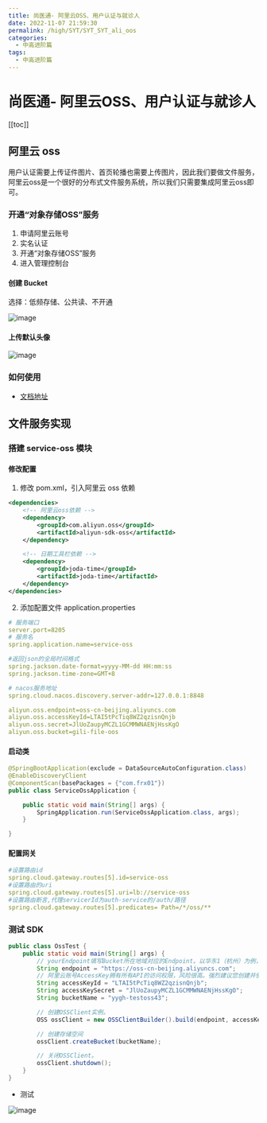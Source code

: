 ```yaml
---
title: 尚医通- 阿里云OSS、用户认证与就诊人
date: 2022-11-07 21:59:30
permalink: /high/SYT/SYT_SYT_ali_oos
categories:
  - 中高进阶篇
tags:
  - 中高进阶篇
---
```

# 尚医通- 阿里云OSS、用户认证与就诊人

[[toc]]

## 阿里云 oss

用户认证需要上传证件图片、首页轮播也需要上传图片，因此我们要做文件服务，阿里云oss是一个很好的分布式文件服务系统，所以我们只需要集成阿里云oss即可。

### 开通“对象存储OSS”服务

1. 申请阿里云账号
2. 实名认证
3. 开通“对象存储OSS”服务
4. 进入管理控制台

#### 创建 Bucket

选择：低频存储、公共读、不开通

![image](https://cdn.staticaly.com/gh/xustudyxu/image-hosting1@master/20221107/image.2jj0kjwjl3o0.webp)

#### 上传默认头像

![image](https://cdn.staticaly.com/gh/xustudyxu/image-hosting1@master/20221107/image.70vsuii4lug0.webp)

### 如何使用

+ [文档地址](https://help.aliyun.com/document_detail/32009.html)

## 文件服务实现

### 搭建 service-oss 模块

#### 修改配置

1. 修改 pom.xml，引入阿里云 oss 依赖

```xml
<dependencies>
    <!-- 阿里云oss依赖 -->
    <dependency>
        <groupId>com.aliyun.oss</groupId>
        <artifactId>aliyun-sdk-oss</artifactId>
    </dependency>

    <!-- 日期工具栏依赖 -->
    <dependency>
        <groupId>joda-time</groupId>
        <artifactId>joda-time</artifactId>
    </dependency>
</dependencies>
```

2. 添加配置文件 application.properties

```yaml
# 服务端口
server.port=8205
# 服务名
spring.application.name=service-oss

#返回json的全局时间格式
spring.jackson.date-format=yyyy-MM-dd HH:mm:ss
spring.jackson.time-zone=GMT+8

# nacos服务地址
spring.cloud.nacos.discovery.server-addr=127.0.0.1:8848

aliyun.oss.endpoint=oss-cn-beijing.aliyuncs.com
aliyun.oss.accessKeyId=LTAI5tPcTiq8WZ2qzisnQnjb
aliyun.oss.secret=JlUoZaupyMCZL1GCMMWNAENjHssKgO
aliyun.oss.bucket=gili-file-oos
```

#### 启动类

```java
@SpringBootApplication(exclude = DataSourceAutoConfiguration.class)
@EnableDiscoveryClient
@ComponentScan(basePackages = {"com.frx01"})
public class ServiceOssApplication {

    public static void main(String[] args) {
        SpringApplication.run(ServiceOssApplication.class, args);
    }

}
```

#### 配置网关

```yaml
#设置路由id
spring.cloud.gateway.routes[5].id=service-oss
#设置路由的uri
spring.cloud.gateway.routes[5].uri=lb://service-oss
#设置路由断言,代理servicerId为auth-service的/auth/路径
spring.cloud.gateway.routes[5].predicates= Path=/*/oss/**
```

### 测试 SDK

```java
public class OssTest {
    public static void main(String[] args) {
        // yourEndpoint填写Bucket所在地域对应的Endpoint。以华东1（杭州）为例，Endpoint填写为https://oss-cn-hangzhou.aliyuncs.com。
        String endpoint = "https://oss-cn-beijing.aliyuncs.com";
        // 阿里云账号AccessKey拥有所有API的访问权限，风险很高。强烈建议您创建并使用RAM用户进行API访问或日常运维，请登录RAM控制台创建RAM用户。
        String accessKeyId = "LTAI5tPcTiq8WZ2qzisnQnjb";
        String accessKeySecret = "JlUoZaupyMCZL1GCMMWNAENjHssKgO";
        String bucketName = "yygh-testoss43";

        // 创建OSSClient实例。
        OSS ossClient = new OSSClientBuilder().build(endpoint, accessKeyId, accessKeySecret);

        // 创建存储空间
        ossClient.createBucket(bucketName);

        // 关闭OSSClient。
        ossClient.shutdown();
    }
}
```

+ 测试

![image](https://cdn.staticaly.com/gh/xustudyxu/image-hosting1@master/20221107/image.2gn1d2vleao0.webp)